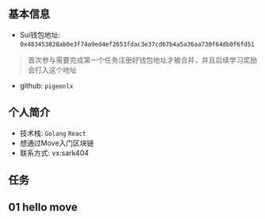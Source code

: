 ## 基本信息
- Sui钱包地址: `0x483453828ab0e3f74a9ed4ef2653fdac3e37cd67b4a5a36aa730f64db0f6fd51`
> 首次参与需要完成第一个任务注册好钱包地址才被合并，并且后续学习奖励会打入这个地址
- github: `pigeonlx`

## 个人简介
- 技术栈: `Golang` `React`
- 想通过Move入门区块链
- 联系方式: vx:sark404

## 任务

##   01 hello move  

